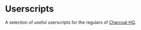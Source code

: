 # Userscripts

A selection of useful userscripts for the regulars of [Charcoal HQ](http://chat.stackexchange.com/rooms/11540/charcoal-hq0).
